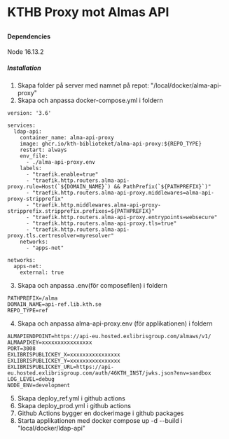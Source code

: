 # KTHB Proxy mot Almas API

##

###


#### Dependencies

Node 16.13.2

##### Installation

1.  Skapa folder på server med namnet på repot: "/local/docker/alma-api-proxy"
2.  Skapa och anpassa docker-compose.yml i foldern
```
version: '3.6'

services:
  ldap-api:
    container_name: alma-api-proxy
    image: ghcr.io/kth-biblioteket/alma-api-proxy:${REPO_TYPE}
    restart: always
    env_file:
      - ./alma-api-proxy.env
    labels:
      - "traefik.enable=true"
      - "traefik.http.routers.alma-api-proxy.rule=Host(`${DOMAIN_NAME}`) && PathPrefix(`${PATHPREFIX}`)"
      - "traefik.http.routers.alma-api-proxy.middlewares=alma-api-proxy-stripprefix"
      - "traefik.http.middlewares.alma-api-proxy-stripprefix.stripprefix.prefixes=${PATHPREFIX}"
      - "traefik.http.routers.alma-api-proxy.entrypoints=websecure"
      - "traefik.http.routers.alma-api-proxy.tls=true"
      - "traefik.http.routers.alma-api-proxy.tls.certresolver=myresolver"
    networks:
      - "apps-net"

networks:
  apps-net:
    external: true
```
3.  Skapa och anpassa .env(för composefilen) i foldern
```
PATHPREFIX=/alma
DOMAIN_NAME=api-ref.lib.kth.se
REPO_TYPE=ref
```
4.  Skapa och anpassa alma-api-proxy.env (för applikationen) i foldern
```
ALMAPIENDPOINT=https://api-eu.hosted.exlibrisgroup.com/almaws/v1/
ALMAAPIKEY=xxxxxxxxxxxxxxxx
PORT=3008
EXLIBRISPUBLICKEY_X=xxxxxxxxxxxxxxxx
EXLIBRISPUBLICKEY_Y=xxxxxxxxxxxxxxxx
EXLIBRISPUBLICKEY_URL=https://api-eu.hosted.exlibrisgroup.com/auth/46KTH_INST/jwks.json?env=sandbox
LOG_LEVEL=debug
NODE_ENV=development
```
5. Skapa deploy_ref.yml i github actions
6. Skapa deploy_prod.yml i github actions
7. Github Actions bygger en dockerimage i github packages
8. Starta applikationen med docker compose up -d --build i "local/docker/ldap-api"

